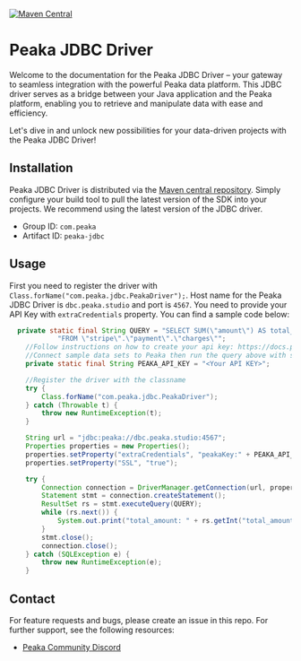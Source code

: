 [![Maven Central](https://maven-badges.herokuapp.com/maven-central/com.peaka/peaka-jdbc/badge.svg)](https://maven-badges.herokuapp.com/maven-central/com.peaka/peaka-jdbc)

# Peaka JDBC Driver

Welcome to the documentation for the Peaka JDBC Driver – your gateway to seamless integration with the powerful Peaka data platform.
This JDBC driver serves as a bridge between your Java application and the Peaka platform, enabling you to retrieve and manipulate data with ease and efficiency.

Let's dive in and unlock new possibilities for your data-driven projects with the Peaka JDBC Driver!

## Installation

Peaka JDBC Driver is distributed via the
[Maven central repository](https://central.sonatype.com/artifact/com.peaka/peaka-jdbc/).
Simply configure your build tool to pull the latest version of the SDK into
your projects. We recommend using the latest version of the JDBC driver.

- Group ID: `com.peaka`
- Artifact ID: `peaka-jdbc`

## Usage

First you need to register the driver with `Class.forName("com.peaka.jdbc.PeakaDriver");`.
Host name for the Peaka JDBC Driver is `dbc.peaka.studio` and port is `4567`. You need to
provide your API Key with `extraCredentials` property. You can find a sample code below:

```java
  private static final String QUERY = "SELECT SUM(\"amount\") AS total_amount\n" +
            "FROM \"stripe\".\"payment\".\"charges\"";
    //Follow instructions on how to create your api key: https://docs.peaka.com/how-to-guides/how-to-generate-api-keys
    //Connect sample data sets to Peaka then run the query above with sample data by running testQueryWithSampleData.
    private static final String PEAKA_API_KEY = "<Your API KEY>";

    //Register the driver with the classname
    try {
        Class.forName("com.peaka.jdbc.PeakaDriver");
    } catch (Throwable t) {
        throw new RuntimeException(t);
    }

    String url = "jdbc:peaka://dbc.peaka.studio:4567";
    Properties properties = new Properties();
    properties.setProperty("extraCredentials", "peakaKey:" + PEAKA_API_KEY);
    properties.setProperty("SSL", "true");

    try {
        Connection connection = DriverManager.getConnection(url, properties);
        Statement stmt = connection.createStatement();
        ResultSet rs = stmt.executeQuery(QUERY);
        while (rs.next()) {
            System.out.print("total_amount: " + rs.getInt("total_amount"));
        }
        stmt.close();
        connection.close();
    } catch (SQLException e) {
        throw new RuntimeException(e);
    }
```

## Contact

For feature requests and bugs, please create an issue in this repo. For further support, see the following resources:

- [Peaka Community Discord](https://discord.com/invite/peaka)
